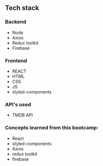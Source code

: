 ## Tech stack

### Backend

- Node
- Axios
- Redux toolkit
- Firebase

### Frontend

- REACT
- HTML
- CSS
- JS
- styled-components

### API's used

- TMDB API

### Concepts learned from this bootcamp:

- React
- styled-components
- Axios
- redux toolkit
- firebase
